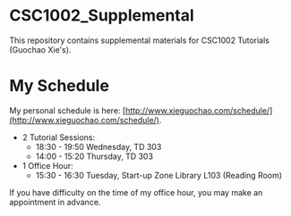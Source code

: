# CSC1002_Supplemental
This repository contains supplemental materials for CSC1002 Tutorials (Guochao Xie's).


My Schedule
===

My personal schedule is here: [http://www.xieguochao.com/schedule/](http://www.xieguochao.com/schedule/).

- 2 Tutorial Sessions:
  - 18:30 - 19:50 Wednesday, TD 303
  - 14:00 - 15:20 Thursday, TD 303
- 1 Office Hour:
  - 15:30 - 16:30 Tuesday, Start-up Zone Library L103 (Reading Room)

If you have difficulty on the time of my office hour, you may make an appointment in advance.
